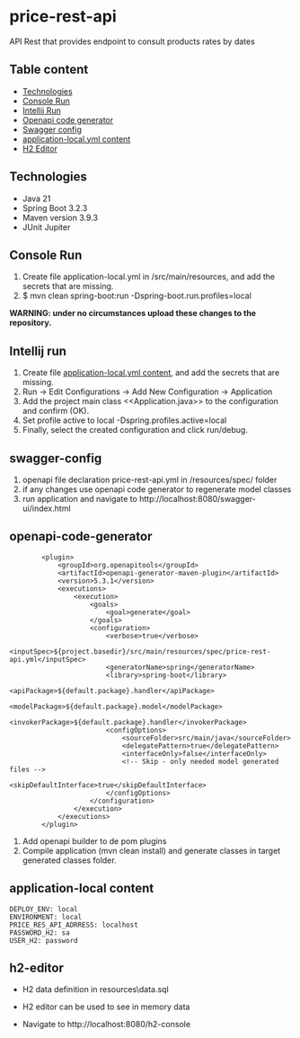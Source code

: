 # price-rest-api

API Rest that provides endpoint to consult products rates by dates

Table content
--------------

<!-- @import "[TOC]" (cmd="toc" depthFrom=1 depthTo=5 orderedList=false) -->
<!-- code_chunk_output -->

- [Technologies](#technologies)
- [Console Run](#console-run)
- [Intellij Run](#intellij-run)
- [Openapi code generator](#openapi-code-generator)
- [Swagger config](#swagger-config)
- [application-local.yml content](#application-local-content)
- [H2 Editor](#h2-editor)

<!-- /code_chunk_output -->

## Technologies

* Java 21
* Spring Boot 3.2.3
* Maven version 3.9.3
* JUnit Jupiter

## Console Run

1. Create file application-local.yml in /src/main/resources, and add the secrets that are missing.
1. $ mvn clean spring-boot:run -Dspring-boot.run.profiles=local

**WARNING: under no circumstances upload these changes to the repository.**

## Intellij run

1. Create file [application-local.yml content](#application-local-content), and add the secrets that are missing.
1. Run -> Edit Configurations -> Add New Configuration -> Application
1. Add the project main class <<Application.java>> to the configuration and confirm (OK).
1. Set profile active to local -Dspring.profiles.active=local
1. Finally, select the created configuration and click run/debug.

## swagger-config

1. openapi file declaration price-rest-api.yml in /resources/spec/ folder
1. if any changes use openapi code generator to regenerate model classes
1. run application and navigate to http://localhost:8080/swagger-ui/index.html

## openapi-code-generator

            <plugin>
                <groupId>org.openapitools</groupId>
                <artifactId>openapi-generator-maven-plugin</artifactId>
                <version>5.3.1</version>
                <executions>
                    <execution>
                        <goals>
                            <goal>generate</goal>
                        </goals>
                        <configuration>
                            <verbose>true</verbose>
                            <inputSpec>${project.basedir}/src/main/resources/spec/price-rest-api.yml</inputSpec>
                            <generatorName>spring</generatorName>
                            <library>spring-boot</library>
                            <apiPackage>${default.package}.handler</apiPackage>
                            <modelPackage>${default.package}.model</modelPackage>
                            <invokerPackage>${default.package}.handler</invokerPackage>
                            <configOptions>
                                <sourceFolder>src/main/java</sourceFolder>
                                <delegatePattern>true</delegatePattern>
                                <interfaceOnly>false</interfaceOnly>
                                <!-- Skip - only needed model generated files -->
                                <skipDefaultInterface>true</skipDefaultInterface>
                            </configOptions>
                        </configuration>
                    </execution>
                </executions>
            </plugin>

1. Add openapi builder to de pom plugins
1. Compile application (mvn clean install) and generate classes in target generated classes folder.

## application-local content

    DEPLOY_ENV: local
    ENVIRONMENT: local
    PRICE_RES_API_ADRRESS: localhost
    PASSWORD_H2: sa
    USER_H2: password

## h2-editor

* H2 data definition in resources\data.sql

* H2 editor can be used to see in memory data
* Navigate to http://localhost:8080/h2-console
